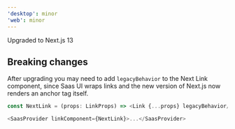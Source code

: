 ```yaml
---
'desktop': minor
'web': minor
---
```


Upgraded to Next.js 13

## Breaking changes

After upgrading you may need to add `legacyBehavior` to the Next Link component, since Saas UI wraps links and the new version of Next.js now renders an anchor tag itself.

```ts
const NextLink = (props: LinkProps) => <Link {...props} legacyBehavior/>

<SaasProvider linkComponent={NextLink}>...</SaasProvider>
```
